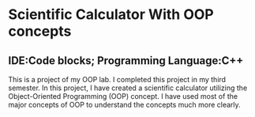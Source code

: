# Scientific Calculator With OOP concepts
## IDE:Code blocks; Programming Language:C++
This is a project of my OOP lab. I completed this project in my third semester. In this project, I have created a scientific calculator utilizing the Object-Oriented Programming (OOP) concept. I have used most of the major concepts of OOP to understand the concepts much more clearly. 
